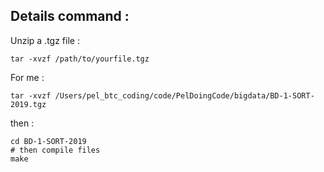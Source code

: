 ## Details command :

Unzip a .tgz file :
```
tar -xvzf /path/to/yourfile.tgz
```

For me :

```
tar -xvzf /Users/pel_btc_coding/code/PelDoingCode/bigdata/BD-1-SORT-2019.tgz
```

then :

```
cd BD-1-SORT-2019
# then compile files
make
```

